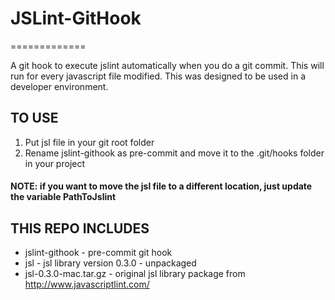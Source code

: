 # JSLint-GitHook
=============

A git hook to execute jslint automatically when you do a git commit.
This will run for every javascript file modified.
This was designed to be used in a developer environment.


## TO USE

1. Put jsl file in your git root folder
2. Rename jslint-githook as pre-commit and move it to the .git/hooks folder in your project

#### NOTE: if you want to move the jsl file to a different location, just update the variable PathToJslint 


## THIS REPO INCLUDES

* jslint-githook       - pre-commit git hook
* jsl                  - jsl library version 0.3.0 - unpackaged
* jsl-0.3.0-mac.tar.gz - original jsl library package from http://www.javascriptlint.com/